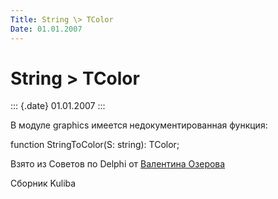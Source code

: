 ```yaml
---
Title: String \> TColor
Date: 01.01.2007
---
```



String \> TColor
================

::: {.date}
01.01.2007
:::

В модуле graphics имеется недокументированная функция:

function StringToColor(S: string): TColor;

Взято из Советов по Delphi от [Валентина
Озерова](mailto:mailto:webmaster@webinspector.com)

Сборник Kuliba
